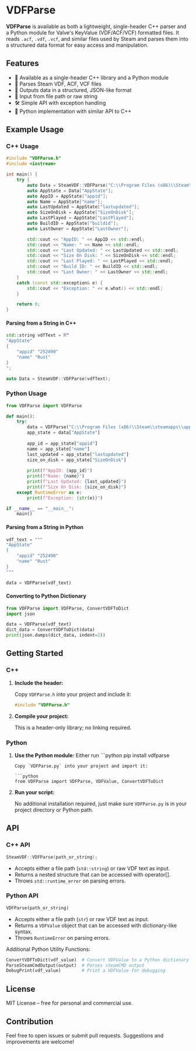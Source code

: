 # VDFParse

**VDFParse** is available as both a lightweight, single-header C++ parser and a Python module for Valve's KeyValue (VDF/ACF/VCF) formatted files. It reads `.acf`, `.vdf`, `.vcf`, and similar files used by Steam and parses them into a structured data format for easy access and manipulation.

## Features

- 📄 Available as a single-header C++ library and a Python module
- 🧠 Parses Steam VDF, ACF, VCF files  
- 🔄 Outputs data in a structured, JSON-like format  
- 🧪 Input from file path or raw string  
- 🛠️ Simple API with exception handling
- 🐍 Python implementation with similar API to C++

## Example Usage

### C++ Usage

```cpp
#include "VDFParse.h"
#include <iostream>

int main() {
    try {
        auto Data = SteamVDF::VDFParse("C:\\Program Files (x86)\\Steam\\steamapps\\appmanifest_252490.acf");
        auto AppState = Data["AppState"];
        auto AppID = AppState["appid"];
        auto Name = AppState["name"];
        auto LastUpdated = AppState["lastupdated"];
        auto SizeOnDisk = AppState["SizeOnDisk"];
        auto LastPlayed = AppState["LastPlayed"];
        auto BuildID = AppState["buildid"];
        auto LastOwner = AppState["LastOwner"];

        std::cout << "AppID: " << AppID << std::endl;
        std::cout << "Name: " << Name << std::endl;
        std::cout << "Last Updated: " << LastUpdated << std::endl;
        std::cout << "Size On Disk: " << SizeOnDisk << std::endl;
        std::cout << "Last Played: " << LastPlayed << std::endl;
        std::cout << "Build ID: " << BuildID << std::endl;
        std::cout << "Last Owner: " << LastOwner << std::endl;
    }
    catch (const std::exception& e) {
        std::cout << "Exception: " << e.what() << std::endl;
    }

    return 0;
}
```

#### Parsing from a String in C++

```cpp
std::string vdfText = R"
"AppState"
{
    "appid" "252490"
    "name" "Rust"
}
";

auto Data = SteamVDF::VDFParse(vdfText);
```

### Python Usage

```python
from VDFParse import VDFParse

def main():
    try:
        data = VDFParse("C:\\Program Files (x86)\\Steam\\steamapps\\appmanifest_252490.acf")
        app_state = data["AppState"]
        
        app_id = app_state["appid"]
        name = app_state["name"]
        last_updated = app_state["lastupdated"]
        size_on_disk = app_state["SizeOnDisk"]
        
        print(f"AppID: {app_id}")
        print(f"Name: {name}")
        print(f"Last Updated: {last_updated}")
        print(f"Size On Disk: {size_on_disk}")
    except RuntimeError as e:
        print(f"Exception: {str(e)}")

if __name__ == "__main__":
    main()
```

#### Parsing from a String in Python

```python
vdf_text = """
"AppState"
{
    "appid" "252490"
    "name" "Rust"
}
"""

data = VDFParse(vdf_text)
```

#### Converting to Python Dictionary

```python
from VDFParse import VDFParse, ConvertVDFToDict
import json

data = VDFParse(vdf_text)
dict_data = ConvertVDFToDict(data)
print(json.dumps(dict_data, indent=2))
```

## Getting Started

### C++

1. **Include the header:**

   Copy `VDFParse.h` into your project and include it:

   ```cpp
   #include "VDFParse.h"
   ```

2. **Compile your project:**

   This is a header-only library; no linking required.

### Python

1. **Use the Python module:**
   Either run ```python
   pip install vdfparse
   ``` or
   Copy `VDFParse.py` into your project and import it:

   ```python
   from VDFParse import VDFParse, VDFValue, ConvertVDFToDict
   ```

2. **Run your script:**

   No additional installation required, just make sure `VDFParse.py` is in your project directory or Python path.



## API

### C++ API

```cpp
SteamVDF::VDFParse(path_or_string);
```

- Accepts either a file path (`std::string`) or raw VDF text as input.
- Returns a nested structure that can be accessed with operator[].
- Throws `std::runtime_error` on parsing errors.

### Python API

```python
VDFParse(path_or_string)
```

- Accepts either a file path (`str`) or raw VDF text as input.
- Returns a `VDFValue` object that can be accessed with dictionary-like syntax.
- Throws `RuntimeError` on parsing errors.

Additional Python Utility Functions:

```python
ConvertVDFToDict(vdf_value)  # Convert VDFValue to a Python dictionary
ParseSteamCmdOutput(output)  # Parses steamCMD output
DebugPrint(vdf_value)        # Print a VDFValue for debugging
```

## License

MIT License – free for personal and commercial use.

## Contribution

Feel free to open issues or submit pull requests. Suggestions and improvements are welcome!
